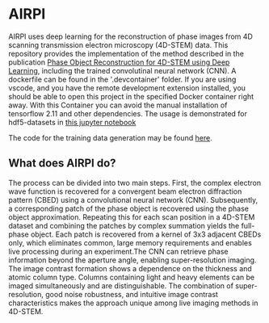# AIRPI
AIRPI uses deep learning for the reconstruction of phase images from 4D scanning transmission electron microscopy (4D-STEM) data. 
This repository provides the implementation of the method described in the publication [Phase Object Reconstruction for 4D-STEM using Deep Learning](https://doi.org/10.1093/micmic/ozac002), including the trained convolutinal neural network (CNN). A dockerfile can be found in the '.devcontainer' folder. If you are using vscode, and you have the remote development extension installed, you should be able to open this project in the specified Docker container right away. With this Container you can avoid the manual installation of tensorflow 2.11 and other dependencies. The usage is demonstrated for hdf5-datasets in [this jupyter notebook](run_reconstruction.ipynb)

The code for the training data generation may be found [here](https://github.com/ThFriedrich/ap_data_generation).

## What does AIRPI do?
The process can be divided into two main steps. First, the complex electron wave function is recovered for a convergent beam electron diffraction pattern (CBED) using a convolutional neural network (CNN). Subsequently, a corresponding patch of the phase object is recovered using the phase object approximation. Repeating this for each scan position in a 4D-STEM dataset and combining the patches by complex summation yields the full-phase object. Each patch is recovered from a kernel of 3x3 adjacent CBEDs only, which eliminates common, large memory requirements and enables live processing during an experiment.The CNN can retrieve phase information beyond the aperture angle, enabling super-resolution imaging. The image contrast formation shows a dependence on the thickness and atomic column type. Columns containing light and heavy elements can be imaged simultaneously and are distinguishable. The combination of super-resolution, good noise robustness, and intuitive image contrast characteristics makes the approach unique among live imaging methods in 4D-STEM.

